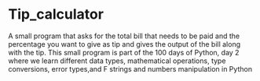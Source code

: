 # Tip_calculator

A small program that asks for the total bill that needs to be paid and the percentage you want to give as tip and gives the output of the bill along with the tip. This small program is part of the 100 days of Python, day 2 where we learn different data types, mathematical operations, type conversions, error types,and F strings and numbers manipulation in Python
